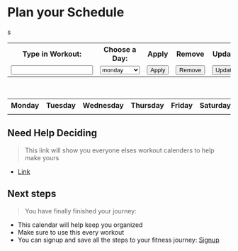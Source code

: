 <script> AOS.init();</script>
<div data-aos="fade-right"><h1>Plan your Schedule</h1></div>
<div data-aos="fade-up">
  <table class="profile">
    <tr class="profile">
      <th class="profile"><label for="workout">Type in Workout:</label></th>
      <th class="profile"><label for="weeks">Choose a Day:</label></th>
      <th class="profile">Apply</th>
      <th class="profile">Remove</th>
      <th class="profile">Update</th>s
    </tr>
    <tr>
      <td><input id="input" class="profile"></td>
      <td>
        <select name="week" id="week">
          <option>monday</option>
          <option>tuesday</option>
          <option>wednesday</option>
          <option>thursday</option>
          <option>friday</option>
          <option>saturday</option>
          <option>sunday</option>
        </select>
      </td>
      <td><button onclick="Add()" class="profile">Apply</button></td>
      <td><button onclick="Remove()" class="profile">Remove</button></td>
      <td><button onclick="Update()" class="profile">Update</button></td>
    </tr>
  </table>

  <br>

  <table class="profile">
  <tr class="profile">
    <th class="profile">Monday</th>
    <th class="profile">Tuesday</th>
    <th class="profile">Wednesday</th>
    <th class="profile">Thursday</th>
    <th class="profile">Friday</th>
    <th class="profile">Saturday</th>
    <th class="profile">Sunday</th>
  </tr>
  <tr>
    <td id="monday"></td>
    <td id="tuesday"></td>
    <td id="wednesday"></td>
    <td id="thursday"></td>
    <td id="friday"></td>
    <td id="saturday"></td>
    <td id="sunday"></td>
  </tr>
</table>
</div>

<script>
const tableBody = document.querySelector('#table');
const url = "http://dolphins3.duckdns.org/api/users/";
const calender_fetch = url + '/calender';
const monday_fetch = url + '/monday';
const tuesday_fetch = url + '/tuesday';
const wednesday_fetch = url + '/wednesday';
const thursday_fetch = url + '/thursday';
const friday_fetch = url + '/friday';
const saturday_fetch = url + '/saturday';
const sunday_fetch = url + '/sunday';
const monday_delete_site = url + '/delete_monday';
const tuesday_delete_site = url + '/delete_tuesday';
const wednesday_delete_site = url + '/delete_wednesday';
const thursday_delete_site = url + '/delete_thursday';
const friday_delete_site = url + '/delete_friday';
const saturday_delete_site = url + '/delete_saturday';
const sunday_delete_site = url + '/delete_sunday';
const monday_update_site = url + '/update_monday';
const tuesday_update_site = url + '/update_tuesday';
const wednesday_update_site = url + '/update_wednesday';
const thursday_update_site = url + '/update_thursday';
const friday_update_site = url + '/update_friday';
const saturday_update_site = url + '/update_saturday';
const sunday_update_site = url + '/update_sunday';
if (sessionStorage.getItem("uid") == null) {
  location.href = "https://jakewarren2414.github.io/dolphins2/login";
}
const body = {
  username: sessionStorage.getItem("uid")
};
const requestOptions = {
  method: 'POST',
  body: JSON.stringify(body),
  headers: {
    "content-type": "application/json",
  },
};
fetch(calender_fetch, requestOptions)
  .then(response => {
    if (response.status !== 200) {
      const errorMsg = 'Database create error: ' + response.status;
      console.log(errorMsg);
      return;
    }
    response.json().then(data => {
      document.getElementById("monday").innerHTML = data.monday;
      document.getElementById("tuesday").innerHTML = data.tuesday;
      document.getElementById("wednesday").innerHTML = data.wednesday;
      document.getElementById("thursday").innerHTML = data.thursday;
      document.getElementById("friday").innerHTML = data.friday;
      document.getElementById("saturday").innerHTML = data.saturday;
      document.getElementById("sunday").innerHTML = data.sunday;
    })
  })
function Update() {
  const input = document.getElementById("input").value;
  const week = document.getElementById("week").value;
  if (week == "monday") {
    const monday_body = {
      username: sessionStorage.getItem("uid"),
      monday: input
    };
    const monday_request = {
      method: 'POST',
      body: JSON.stringify(monday_body),
      headers: {
        "content-type": "application/json",
      },
    };
     fetch(monday_update_site, monday_request)
    .then(response => {
      if (response.status !== 200) {
        const errorMsg = 'Database create error: ' + response.status;
        console.log(errorMsg);
        return;
      }
      response.json().then(data => {
        document.getElementById("monday").innerHTML = data.monday;
      })
    })
  }
  if (week == "tuesday") {
    const tuesday_body = {
      username: sessionStorage.getItem("uid"),
      tuesday: input
    };
    const tuesday_request = {
      method: 'POST',
      body: JSON.stringify(tuesday_body),
      headers: {
        "content-type": "application/json",
      },
    };
     fetch(tuesday_update_site, tuesday_request)
    .then(response => {
      if (response.status !== 200) {
        const errorMsg = 'Database create error: ' + response.status;
        console.log(errorMsg);
        return;
      }
      response.json().then(data => {
        document.getElementById("tuesday").innerHTML = data.tuesday;
      })
    })
  }
  if (week == "wednesday") {
    const wednesday_body = {
      username: sessionStorage.getItem("uid"),
      wednesday: input
    };
    const wednesday_request = {
      method: 'POST',
      body: JSON.stringify(wednesday_body),
      headers: {
        "content-type": "application/json",
      },
    };
     fetch(wednesday_update_site, wednesday_request)
    .then(response => {
      if (response.status !== 200) {
        const errorMsg = 'Database create error: ' + response.status;
        console.log(errorMsg);
        return;
      }
      response.json().then(data => {
        document.getElementById("wednesday").innerHTML = data.wednesday;
      })
    })
  }
  if (week == "thursday") {
    const thursday_body = {
      username: sessionStorage.getItem("uid"),
      thursday: input
    };
    const thursday_request = {
      method: 'POST',
      body: JSON.stringify(thursday_body),
      headers: {
        "content-type": "application/json",
      },
    };
     fetch(thursday_update_site, thursday_request)
    .then(response => {
      if (response.status !== 200) {
        const errorMsg = 'Database create error: ' + response.status;
        console.log(errorMsg);
        return;
      }
      response.json().then(data => {
        document.getElementById("thursday").innerHTML = data.thursday;
      })
    })
  }
  if (week == "friday") {
    const friday_body = {
      username: sessionStorage.getItem("uid"),
      friday: input
    };
    const friday_request = {
      method: 'POST',
      body: JSON.stringify(friday_body),
      headers: {
        "content-type": "application/json",
      },
    };
     fetch(friday_update_site, friday_request)
    .then(response => {
      if (response.status !== 200) {
        const errorMsg = 'Database create error: ' + response.status;
        console.log(errorMsg);
        return;
      }
      response.json().then(data => {
        document.getElementById("friday").innerHTML = data.friday;
      })
    })
  }
  if (week == "saturday") {
    const saturday_body = {
      username: sessionStorage.getItem("uid"),
      saturday: input
    };
    const saturday_request = {
      method: 'POST',
      body: JSON.stringify(saturday_body),
      headers: {
        "content-type": "application/json",
      },
    };
     fetch(saturday_update_site, saturday_request)
    .then(response => {
      if (response.status !== 200) {
        const errorMsg = 'Database create error: ' + response.status;
        console.log(errorMsg);
        return;
      }
      response.json().then(data => {
        document.getElementById("saturday").innerHTML = data.saturday;
      })
    })
  }
  if (week == "sunday") {
    const sunday_body = {
      username: sessionStorage.getItem("uid"),
      sunday: input
    };
    const sunday_request = {
      method: 'POST',
      body: JSON.stringify(sunday_body),
      headers: {
        "content-type": "application/json",
      },
    };
     fetch(sunday_update_site, sunday_request)
    .then(response => {
      if (response.status !== 200) {
        const errorMsg = 'Database create error: ' + response.status;
        console.log(errorMsg);
        return;
      }
      response.json().then(data => {
        document.getElementById("sunday").innerHTML = data.sunday;
      })
    })
  }
  
}
function Add() {
  const input = document.getElementById("input").value;
  const week = document.getElementById("week").value;
  if (week == "monday") {
    const monday_body = {
      username: sessionStorage.getItem("uid"),
      monday: input
    };
    const monday_request = {
      method: 'POST',
      body: JSON.stringify(monday_body),
      headers: {
        "content-type": "application/json",
      },
    };
     fetch(monday_fetch, monday_request)
    .then(response => {
      if (response.status !== 200) {
        const errorMsg = 'Database create error: ' + response.status;
        console.log(errorMsg);
        return;
      }
      response.json().then(data => {
        document.getElementById("monday").innerHTML = data.monday;
      })
    })
  }
  if (week == "tuesday") {
    const tuesday_body = {
      username: sessionStorage.getItem("uid"),
      tuesday: input
    };
    const tuesday_request = {
      method: 'POST',
      body: JSON.stringify(tuesday_body),
      headers: {
        "content-type": "application/json",
      },
    };
     fetch(tuesday_fetch, tuesday_request)
    .then(response => {
      if (response.status !== 200) {
        const errorMsg = 'Database create error: ' + response.status;
        console.log(errorMsg);
        return;
      }
      response.json().then(data => {
        document.getElementById("tuesday").innerHTML = data.tuesday;
      })
    })
  }
  if (week == "wednesday") {
    const wednesday_body = {
      username: sessionStorage.getItem("uid"),
      wednesday: input
    };
    const wednesday_request = {
      method: 'POST',
      body: JSON.stringify(wednesday_body),
      headers: {
        "content-type": "application/json",
      },
    };
     fetch(wednesday_fetch, wednesday_request)
    .then(response => {
      if (response.status !== 200) {
        const errorMsg = 'Database create error: ' + response.status;
        console.log(errorMsg);
        return;
      }
      response.json().then(data => {
        document.getElementById("wednesday").innerHTML = data.wednesday;
      })
    })
  }
  if (week == "thursday") {
    const thursday_body = {
      username: sessionStorage.getItem("uid"),
      thursday: input
    };
    const thursday_request = {
      method: 'POST',
      body: JSON.stringify(thursday_body),
      headers: {
        "content-type": "application/json",
      },
    };
     fetch(thursday_fetch, thursday_request)
    .then(response => {
      if (response.status !== 200) {
        const errorMsg = 'Database create error: ' + response.status;
        console.log(errorMsg);
        return;
      }
      response.json().then(data => {
        document.getElementById("thursday").innerHTML = data.thursday;
      })
    })
  }
  if (week == "friday") {
    const friday_body = {
      username: sessionStorage.getItem("uid"),
      friday: input
    };
    const friday_request = {
      method: 'POST',
      body: JSON.stringify(friday_body),
      headers: {
        "content-type": "application/json",
      },
    };
     fetch(friday_fetch, friday_request)
    .then(response => {
      if (response.status !== 200) {
        const errorMsg = 'Database create error: ' + response.status;
        console.log(errorMsg);
        return;
      }
      response.json().then(data => {
        document.getElementById("friday").innerHTML = data.friday;
      })
    })
  }
  if (week == "saturday") {
    const saturday_body = {
      username: sessionStorage.getItem("uid"),
      saturday: input
    };
    const saturday_request = {
      method: 'POST',
      body: JSON.stringify(saturday_body),
      headers: {
        "content-type": "application/json",
      },
    };
     fetch(saturday_fetch, saturday_request)
    .then(response => {
      if (response.status !== 200) {
        const errorMsg = 'Database create error: ' + response.status;
        console.log(errorMsg);
        return;
      }
      response.json().then(data => {
        document.getElementById("saturday").innerHTML = data.saturday;
      })
    })
  }
  if (week == "sunday") {
    const sunday_body = {
      username: sessionStorage.getItem("uid"),
      sunday: input
    };
    const sunday_request = {
      method: 'POST',
      body: JSON.stringify(sunday_body),
      headers: {
        "content-type": "application/json",
      },
    };
     fetch(sunday_fetch, sunday_request)
    .then(response => {
      if (response.status !== 200) {
        const errorMsg = 'Database create error: ' + response.status;
        console.log(errorMsg);
        return;
      }
      response.json().then(data => {
        document.getElementById("sunday").innerHTML = data.sunday;
      })
    })
  }

}
function Remove() {
  const week = document.getElementById("week").value;
  const delete_body = {
    username: sessionStorage.getItem("uid"),
  };
  if (week == "monday") {
    const monday_delete = {
      method: 'POST',
      body: JSON.stringify(delete_body),
      headers: {
        "content-type": "application/json",
      },
    };
     fetch(monday_delete_site, monday_delete)
    .then(response => {
      if (response.status !== 200) {
        const errorMsg = 'Database create error: ' + response.status;
        console.log(errorMsg);
        return;
      }
      response.json().then(data => {
        document.getElementById("monday").innerHTML = data.monday;
      })
    })
  }
  if (week == "tuesday") {
    const tuesday_delete = {
      method: 'POST',
      body: JSON.stringify(delete_body),
      headers: {
        "content-type": "application/json",
      },
    };
     fetch(tuesday_delete_site, tuesday_delete)
    .then(response => {
      if (response.status !== 200) {
        const errorMsg = 'Database create error: ' + response.status;
        console.log(errorMsg);
        return;
      }
      response.json().then(data => {
        document.getElementById("tuesday").innerHTML = data.tuesday;
      })
    })
  }
  if (week == "wednesday") {
    const wednesday_delete = {
      method: 'POST',
      body: JSON.stringify(delete_body),
      headers: {
        "content-type": "application/json",
      },
    };
     fetch(wednesday_delete_site, wednesday_delete)
    .then(response => {
      if (response.status !== 200) {
        const errorMsg = 'Database create error: ' + response.status;
        console.log(errorMsg);
        return;
      }
      response.json().then(data => {
        document.getElementById("wednesday").innerHTML = data.wednesday;
      })
    })
  }
  if (week == "thursday") {
    const thursday_delete = {
      method: 'POST',
      body: JSON.stringify(delete_body),
      headers: {
        "content-type": "application/json",
      },
    };
     fetch(thursday_delete_site, thursday_delete)
    .then(response => {
      if (response.status !== 200) {
        const errorMsg = 'Database create error: ' + response.status;
        console.log(errorMsg);
        return;
      }
      response.json().then(data => {
        document.getElementById("thursday").innerHTML = data.thursday;
      })
    })
  }
  if (week == "friday") {
    const friday_delete = {
      method: 'POST',
      body: JSON.stringify(delete_body),
      headers: {
        "content-type": "application/json",
      },
    };
     fetch(friday_delete_site, friday_delete)
    .then(response => {
      if (response.status !== 200) {
        const errorMsg = 'Database create error: ' + response.status;
        console.log(errorMsg);
        return;
      }
      response.json().then(data => {
        document.getElementById("friday").innerHTML = data.friday;
      })
    })
  }
  if (week == "saturday") {
    const saturday_delete = {
      method: 'POST',
      body: JSON.stringify(delete_body),
      headers: {
        "content-type": "application/json",
      },
    };
     fetch(saturday_delete_site, saturday_delete)
    .then(response => {
      if (response.status !== 200) {
        const errorMsg = 'Database create error: ' + response.status;
        console.log(errorMsg);
        return;
      }
      response.json().then(data => {
        document.getElementById("saturday").innerHTML = data.saturday;
      })
    })
  }
  if (week == "sunday") {
    const sunday_delete = {
      method: 'POST',
      body: JSON.stringify(delete_body),
      headers: {
        "content-type": "application/json",
      },
    };
     fetch(sunday_delete_site, sunday_delete)
    .then(response => {
      if (response.status !== 200) {
        const errorMsg = 'Database create error: ' + response.status;
        console.log(errorMsg);
        return;
      }
      response.json().then(data => {
        document.getElementById("sunday").innerHTML = data.sunday;
      })
    })
  }
}
// fetch('https://dolphin.nighthawkcodingsociety.com/api/users/')
//   .then(response => response.json())
//   .then(data => {
//     data.forEach(user => {
//       const newRow = document.createElement('tr');
//       newRow.innerHTML = `
//         <td>${user.monday}</td>
//         <td>${user.tuesday}</td>
//         <td>${user.wednesday}</td>
//         <td>${user.thursday}</td>
//         <td>${user.friday}</td>
//         <td>${user.saturday}</td>
//         <td>${user.sunday}</td>
//       `;
//       tableBody.appendChild(newRow);
//     });
//   });
</script>
## Need Help Deciding
> This link will show you everyone elses workout calenders to help make yours
- [Link](https://jakewarren2414.github.io/dolphins2/calendercool)

## Next steps
> You have finally finished your journey:
- This calendar will help keep you organized
- Make sure to use this every workout
- You can signup and save all the steps to your fitness journey: [Signup](https://jakewarren2414.github.io/dolphins2/signup)
<div style="padding: 150px;">
</div>